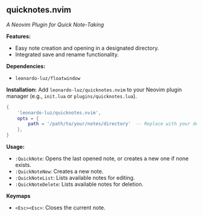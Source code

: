 ## quicknotes.nvim

*A Neovim Plugin for Quick Note-Taking*

**Features:**

* Easy note creation and opening in a designated directory.
* Integrated save and rename functionality.

**Dependencies:**

* `leonardo-luz/floatwindow`

**Installation:**  Add `leonardo-luz/quicknotes.nvim` to your Neovim plugin manager (e.g., `init.lua` or `plugins/quicknotes.lua`).

```lua
{ 
    'leonardo-luz/quicknotes.nvim',
    opts = {
        path = '/path/to/your/notes/directory'  -- Replace with your desired path
    },
}
```

**Usage:**

* `:QuickNote`: Opens the last opened note, or creates a new one if none exists.
* `:QuickNoteNew`: Creates a new note.
* `:QuickNoteList`: Lists available notes for editing.
* `:QuickNoteDelete`: Lists available notes for deletion.

**Keymaps**

* `<Esc><Esc>`: Closes the current note.
